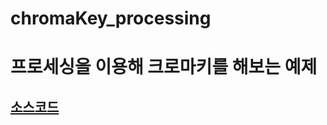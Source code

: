 # chromaKey_processing
# 프로세싱을 이용해 크로마키를 해보는 예제  

## [소스코드](https://github.com/mtinet/chromaKey_processing)  
